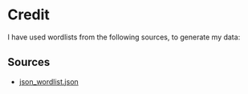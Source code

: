# Credit

I have used wordlists from the following sources, to generate my data:

## Sources

- [json_wordlist.json](https://github.com/palmdalian/json_wordlist)

